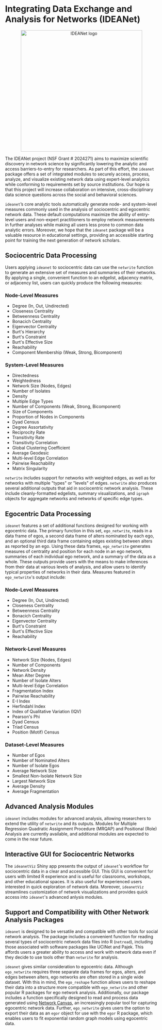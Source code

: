 # Integrating Data Exchange and Analysis for Networks (IDEANet)

<p align="center">
    <img width="400" src="https://github.com/Tom-Wolff/ideanet/assets/36702189/9f0b61b5-9106-4ca4-baa3-c3b2309b4c0f" alt="IDEANet logo">
</p>

The IDEANet project (NSF Grant # 2024271) aims to maximize scientific discovery in network science by significantly lowering the analytic and access barriers-to-entry for
researchers. As part of this effort, the `ideanet` package offers a set of integrated modules to securely access, process, analyze, and visualize existing network data using
expert-level analytics while conforming to requirements set by source institutions. Our hope is that this project will increase collaboration on intensive, cross-disciplinary data science questions across the social and behavioral sciences.

`ideanet`’s core analytic tools automatically generate node- and system-level measures commonly used in the analysis of sociocentric and egocentric network data. These default computations maximize the ability of entry-level users and non-expert practitioners to employ network measurements in further analyses while making all users less prone to common data analytic errors. Moreover, we hope that the `ideanet` package will be a valuable resource in educational settings, providing an accessible starting point for training the next generation of network scholars.

## Sociocentric Data Processing

Users applying `ideanet` to sociocentric data can use the `netwrite` function to generate an extensive set of measures and summaries of their networks. By applying a single, convenient function to an edgelist, adjacency matrix, or adjacency list, users can quickly produce the following measures:

### Node-Level Measures

- Degree (In, Out, Undirected)
- Closeness Centrality
- Betweenness Centrality
- Bonacich Centrality
- Eigenvector Centrality
- Burt's Hierarchy
- Burt's Constraint
- Burt's Effective Size
- Reachability
- Component Membership (Weak, Strong, Bicomponent)

### System-Level Measures

- Directedness
- Weightedness
- Network Size (Nodes, Edges)
- Number of Isolates
- Density
- Multiple Edge Types
- Number of Components (Weak, Strong, Bicomponent)
- Size of Components
- Proportion of Nodes in Components
- Dyad Census
- Degree Assortativity
- Reciprocity Rate
- Transitivity Rate
- Transitivity Correlation
- Global Clustering Coefficient
- Average Geodesic
- Multi-level Edge Correlation
- Pairwise Reachability
- Matrix Singularity

`netwrite` includes support for networks with weighted edges, as well as for networks with multiple "types" or "levels" of edges. `netwrite` also produces several additional outputs that aid in sociocentric network analysis. These include cleanly-formatted edgelists, summary visualizations, and `igraph` objects for aggregate networks and networks of specific edge types.

## Egocentric Data Processing

`ideanet` features a set of additional functions designed for working with egocentric data. The primary function in this set, `ego_netwrite`, reads in a data frame of egos, a second data frame of alters nominated by each ego, and an optional third data frame containing edges existing between alters as reported by an ego. Using these data frames, `ego_netwrite` generates measures of centrality and position for each node in an ego network, summaries of each individual ego network, and a summary of the data as a whole. These outputs provide users with the means to make inferences from their data at various levels of analysis, and allow users to identify typical properties of networks in their data. Measures featured in `ego_netwrite`'s output include:

### Node-Level Measures

- Degree (In, Out, Undirected)
- Closeness Centrality
- Betweenness Centrality
- Bonacich Centrality
- Eigenvector Centrality
- Burt's Constraint
- Burt's Effective Size
- Reachability

### Network-Level Measures

- Network Size (Nodes, Edges)
- Number of Components
- Network Density
- Mean Alter Degree
- Number of Isolate Alters
- Multi-level Edge Correlation
- Fragmentation Index
- Pairwise Reachability
- E-I Index
- Herfindahl Index
- Index of Qualitative Variation (IQV)
- Pearson's Phi
- Dyad Census
- Triad Census
- Position (Motif) Census

### Dataset-Level Measures

- Number of Egos
- Number of Nominated Alters
- Number of Isolate Egos
- Average Network Size
- Smallest Non-Isolate Network Size
- Largest Network Size
- Average Density
- Average Fragmentation
 
## Advanced Analysis Modules

`ideanet` includes modules for advanced analysis, allowing researchers to extend the utility of `netwrite` and its outputs. Modules for Multiple Regression Quadratic Assignment Procedure (MRQAP) and Positional (Role) Analysis are currently available, and additional modules are expected to come in the near future.

## Interactive GUI for Sociocentric Networks

The `ideanetViz` Shiny app presents the output of `ideanet`'s workflow for sociocentric data in a clear and accessible GUI. This GUI is convenient for users with limited R experience and is useful for classrooms, workshops, and other educational spaces. It is also useful for experienced users interested in quick exploration of network data. Moreover, `ideanetViz` streamlines customization of network visualizations and provides quick access into `ideanet`'s advanced anlysis modules.

## Support and Compatibility with Other Network Analysis Packages

`ideanet` is designed to be versatile and compatible with other tools for social network analysis. The package includes a convenient function for reading several types of sociocentric network data files into R (`netread`), including those associated with software packages like UCINet and Pajek. This affords users a greater ability to access and work with network data even if they decide to use tools other than `netwrite` for analysis.

`ideanet` gives similar consideration to egocentric data. Although `ego_netwrite` requires three separate data frames for egos, alters, and edges between alters, ego networks are often stored in a single wide dataset. With this in mind, the `ego_reshape` function allows users to reshape their data into a structure more compatible with `ego_netwrite` and other popular R packages for ego network analysis. Additionally, our package includes a function specifically designed to read and process data generated using [Network Canvas](https://networkcanvas.com/), an increasingly popular tool for capturing egocentric network data. Further, `ego_netwrite` gives users the option to export their data as an `egor` object for use with the `egor` R package, which enables users to fit exponential random graph models using egocentric data.
